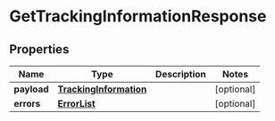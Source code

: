# GetTrackingInformationResponse

## Properties
Name | Type | Description | Notes
------------ | ------------- | ------------- | -------------
**payload** | [**TrackingInformation**](TrackingInformation.md) |  |  [optional]
**errors** | [**ErrorList**](ErrorList.md) |  |  [optional]
